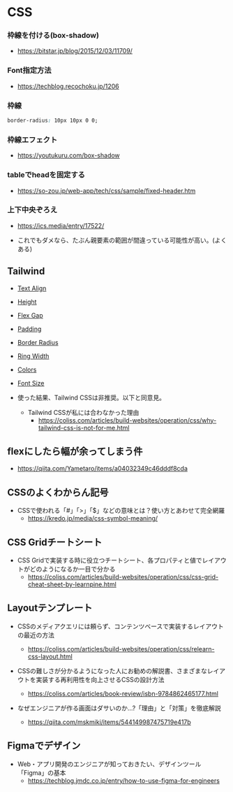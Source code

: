 # CSS

### 枠線を付ける(box-shadow)

- https://bitstar.jp/blog/2015/12/03/11709/

### Font指定方法

- https://techblog.recochoku.jp/1206

### 枠線

```css
border-radius: 10px 10px 0 0;
```

### 枠線エフェクト

- https://youtukuru.com/box-shadow

### tableでheadを固定する

- https://so-zou.jp/web-app/tech/css/sample/fixed-header.htm

### 上下中央ぞろえ

- https://ics.media/entry/17522/

- これでもダメなら、たぶん親要素の範囲が間違っている可能性が高い。(よくある)

## Tailwind

- [Text Align](https://tailwindcss.com/docs/text-align)
- [Height](https://tailwindcss.com/docs/height)
- [Flex Gap](https://tailwindcss.com/docs/gap)
- [Padding](https://tailwindcss.com/docs/padding)
- [Border Radius](https://tailwindcss.com/docs/border-radius)
- [Ring Width](https://tailwindcss.com/docs/ring-width)
- [Colors](https://tailwindcss.com/docs/customizing-colors)
- [Font Size](https://tailwindcss.com/docs/font-size)

- 使った結果、Tailwind CSSは非推奨。以下と同意見。
  - Tailwind CSSが私には合わなかった理由
    - https://coliss.com/articles/build-websites/operation/css/why-tailwind-css-is-not-for-me.html

## flexにしたら幅が余ってしまう件

- https://qiita.com/Yametaro/items/a04032349c46dddf8cda

## CSSのよくわからん記号

- CSSで使われる「#」「>」「$」などの意味とは？使い方とあわせて完全網羅
  - https://kredo.jp/media/css-symbol-meaning/

## CSS Gridチートシート

- CSS Gridで実装する時に役立つチートシート、各プロパティと値でレイアウトがどのようになるか一目で分かる
  - https://coliss.com/articles/build-websites/operation/css/css-grid-cheat-sheet-by-learnpine.html

## Layoutテンプレート

- CSSのメディアクエリには頼らず、コンテンツベースで実装するレイアウトの最近の方法
  - https://coliss.com/articles/build-websites/operation/css/relearn-css-layout.html

- CSSの難しさが分かるようになった人にお勧めの解説書、さまざまなレイアウトを実装する再利用性を向上させるCSSの設計方法
  - https://coliss.com/articles/book-review/isbn-9784862465177.html

- なぜエンジニアが作る画面はダサいのか…?「理由」と「対策」を徹底解説
  - https://qiita.com/mskmiki/items/544149987475719e417b

## Figmaでデザイン

- Web・アプリ開発のエンジニアが知っておきたい、デザインツール「Figma」の基本 
  - https://techblog.jmdc.co.jp/entry/how-to-use-figma-for-engineers

